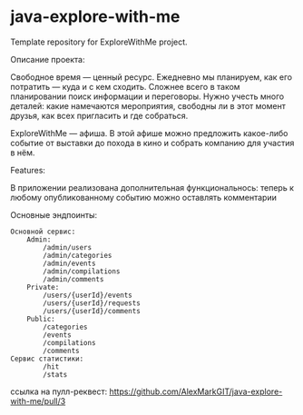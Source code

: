 # java-explore-with-me
Template repository for ExploreWithMe project.

Описание проекта:

Свободное время — ценный ресурс. 
Ежедневно мы планируем, как его потратить — куда и с кем сходить.
Сложнее всего в таком планировании поиск информации и переговоры. 
Нужно учесть много деталей: какие намечаются мероприятия, 
свободны ли в этот момент друзья, как всех пригласить и где собраться.

ExploreWithMe — афиша. 
В этой афише можно предложить какое-либо событие 
от выставки до похода в кино и собрать 
компанию для участия в нём.

Features:

В приложении реализована дополнительная функциональнось:
теперь к любому опубликованному событию можно оставлять комментарии

Основные эндпоинты:

    Основной сервис:
        Admin:
            /admin/users 
            /admin/categories
            /admin/events
            /admin/compilations
            /admin/comments
        Private:
            /users/{userId}/events
            /users/{userId}/requests
            /users/{userId}/comments
        Public:
            /categories
            /events
            /compilations
            /comments
    Сервис статистики:
            /hit
            /stats

ссылка на пулл-реквест:
https://github.com/AlexMarkGIT/java-explore-with-me/pull/3
